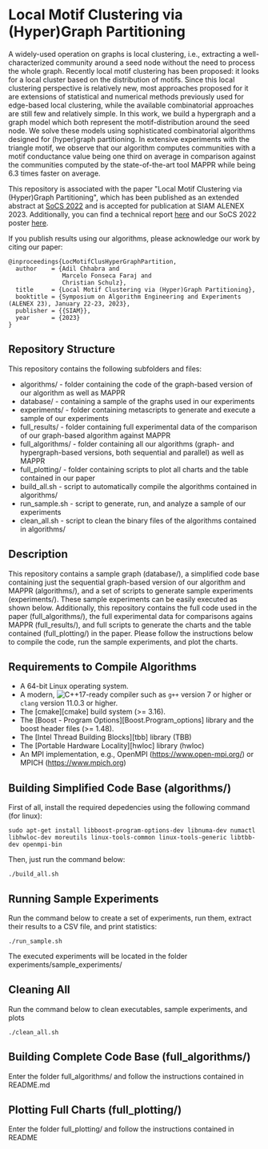 # Local Motif Clustering via (Hyper)Graph Partitioning

A widely-used operation on graphs is local clustering, i.e., extracting a well-characterized community around a seed node without the need to process the whole graph.  Recently local motif clustering has been proposed: it looks for a local cluster based on the distribution of motifs.  Since this local clustering perspective is relatively new, most approaches proposed for it are extensions of statistical and numerical methods previously used for edge-based local clustering, while the available combinatorial approaches are still few and relatively simple.  In this work, we build a hypergraph and a graph model which both represent the motif-distribution around the seed node. We solve these models using  sophisticated combinatorial algorithms designed for (hyper)graph partitioning.  In extensive experiments with the triangle motif, we observe that our algorithm computes communities with a motif conductance value being one third on average in comparison against the communities computed by the state-of-the-art tool MAPPR while being 6.3 times faster on average.

This repository is associated with the paper "Local Motif Clustering via (Hyper)Graph Partitioning", which has been published as an extended abstract at [SoCS 2022](https://ojs.aaai.org/index.php/SOCS/article/view/21779) and is accepted for publication at SIAM ALENEX 2023.
Additionally, you can find a technical report [here](https://arxiv.org/pdf/2205.06176.pdf) and our SoCS 2022 poster [here](misc/SoCS_Poster.pdf).

If you publish results using our algorithms, please acknowledge our work by citing our paper:

```
@inproceedings{LocMotifClusHyperGraphPartition,
  author    = {Adil Chhabra and
               Marcelo Fonseca Faraj and
               Christian Schulz},
  title     = {Local Motif Clustering via (Hyper)Graph Partitioning},
  booktitle = {Symposium on Algorithm Engineering and Experiments (ALENEX 23), January 22-23, 2023},
  publisher = {{SIAM}},
  year      = {2023}
}
```

Repository Structure
-----------

This repository contains the following subfolders and files:

 - algorithms/ - folder containing the code of the graph-based version of our algorithm as well as MAPPR
 - database/ - containing a sample of the graphs used in our experiments
 - experiments/ - folder containing metascripts to generate and execute a sample of our experiments
 - full_results/ - folder containing full experimental data of the comparison of our graph-based algorithm against MAPPR
 - full_algorithms/ - folder containing all our algorithms (graph- and hypergraph-based versions, both sequential and parallel) as well as MAPPR
 - full_plotting/ - folder containing scripts to plot all charts and the table contained in our paper
 - build_all.sh - script to automatically compile the algorithms contained in algorithms/
 - run_sample.sh - script to generate, run, and analyze a sample of our experiments
 - clean_all.sh - script to clean the binary files of the algorithms contained in algorithms/

Description
-----------

This repository contains a sample graph (database/), a simplified code base containing just the sequential graph-based version of our algorithm and MAPPR (algorithms/), and a set of scripts to generate sample experiments (experiments/). These sample experiments can be easily executed as shown below.
Additionally, this repository contains the full code used in the paper (full_algorithms/), the full experimental data for comparisons agains MAPPR (full_results/), and full scripts to generate the charts and the table contained (full_plotting/) in the paper.
Please follow the instructions below to compile the code, run the sample experiments, and plot the charts.


Requirements to Compile Algorithms
-----------

 - A 64-bit Linux operating system.
 - A modern, ![C++17](https://img.shields.io/badge/C++-17-blue.svg?style=flat)-ready compiler such as `g++` version 7 or higher or `clang` version 11.0.3 or higher.
 - The [cmake][cmake] build system (>= 3.16).
 - The [Boost - Program Options][Boost.Program_options] library and the boost header files (>= 1.48).
 - The [Intel Thread Building Blocks][tbb] library (TBB)
 - The [Portable Hardware Locality][hwloc] library (hwloc)
 - An MPI implementation, e.g., OpenMPI (https://www.open-mpi.org/) or MPICH (https://www.mpich.org)

Building Simplified Code Base (algorithms/)
-----------

First of all, install the required depedencies using the following command (for linux):

```console
sudo apt-get install libboost-program-options-dev libnuma-dev numactl libhwloc-dev moreutils linux-tools-common linux-tools-generic libtbb-dev openmpi-bin
```

Then, just run the command below:

```console
./build_all.sh
```

Running Sample Experiments
-----------

Run the command below to create a set of experiments, run them, extract their results to a CSV file, and print statistics:

```console
./run_sample.sh
```

The executed experiments will be located in the folder experiments/sample_experiments/

Cleaning All
-----------

Run the command below to clean executables, sample experiments, and plots

```console
./clean_all.sh
```

Building Complete Code Base (full_algorithms/)
-----------

Enter the folder full_algorithms/ and follow the instructions contained in README.md

Plotting Full Charts (full_plotting/)
-----------

Enter the folder full_plotting/ and follow the instructions contained in README

